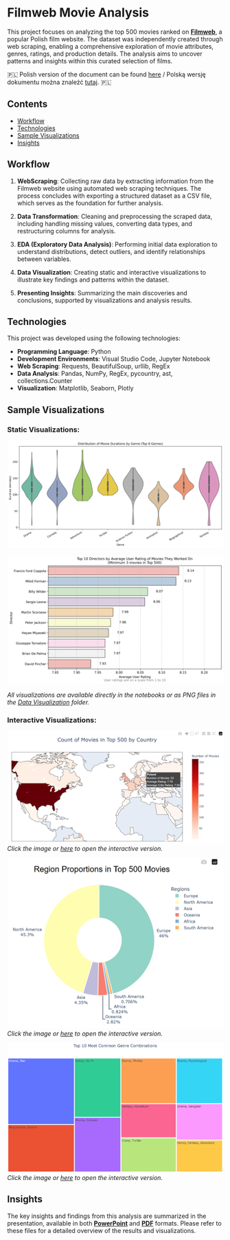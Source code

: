 # Filmweb Movie Analysis

This project focuses on analyzing the top 500 movies ranked on **[Filmweb](https://www.filmweb.pl/)**, a popular Polish film website. The dataset was independently created through web scraping, enabling a comprehensive exploration of movie attributes, genres, ratings, and production details. The analysis aims to uncover patterns and insights within this curated selection of films.

🇵🇱 Polish version of the document can be found [here](/README-PL.md) / Polską wersję dokumentu można znaleźć [tutaj](/README-PL.md). 🇵🇱

## Contents
- [Workflow](#workflow)
- [Technologies](#technologies)
- [Sample Visualizations](#sample-visualizations)
- [Insights](#insights)

## Workflow
1. **WebScraping**: Collecting raw data by extracting information from the Filmweb website using automated web scraping techniques. The process concludes with exporting a structured dataset as a CSV file, which serves as the foundation for further analysis.

2. **Data Transformation**: Cleaning and preprocessing the scraped data, including handling missing values, converting data types, and restructuring columns for analysis.

3. **EDA (Exploratory Data Analysis)**: Performing initial data exploration to understand distributions, detect outliers, and identify relationships between variables.

4. **Data Visualization**: Creating static and interactive visualizations to illustrate key findings and patterns within the dataset.

5. **Presenting Insights**: Summarizing the main discoveries and conclusions, supported by visualizations and analysis results.

## Technologies

This project was developed using the following technologies:
- **Programming Language**: Python  
- **Development Environments**: Visual Studio Code, Jupyter Notebook  
- **Web Scraping**: Requests, BeautifulSoup, urllib, RegEx  
- **Data Analysis**: Pandas, NumPy, RegEx, pycountry, ast, collections.Counter  
- **Visualization**: Matplotlib, Seaborn, Plotly

## Sample Visualizations

### Static Visualizations:

![Visualization Samples](/Data%20Visualization/Visualization%20Samples.gif)

![Visualization Samples](/Data%20Visualization/Visualization%20Samples2.gif)

*All visualizations are available directly in the notebooks or as PNG files in the [Data Visualization](/Data%20Visualization/) folder.*

### Interactive Visualizations:

[![World Map](/Data%20Visualization/Country%20Visualizations/map_count.png)](https://htmlpreview.github.io/?https://github.com/GBortnik/Filmweb-Movie-Analysis/blob/main/Data%20Visualization/Country%20Visualizations/map_count.html)
*Click the image or [here](https://htmlpreview.github.io/?https://github.com/GBortnik/Filmweb-Movie-Analysis/blob/main/Data%20Visualization/Country%20Visualizations/map_count.html) to open the interactive version.*

[![Regions Donut Chart](/Data%20Visualization/Country%20Visualizations/regions_donut.png)](https://htmlpreview.github.io/?https://github.com/GBortnik/Filmweb-Movie-Analysis/blob/main/Data%20Visualization/Country%20Visualizations/region_donut.html)
*Click the image or [here](https://htmlpreview.github.io/?https://github.com/GBortnik/Filmweb-Movie-Analysis/blob/main/Data%20Visualization/Country%20Visualizations/region_donut.html) to open the interactive version.*

[![Genres Combinations Treemap](/Data%20Visualization/Genres%20Visualizations/genres_treemap.png)](https://htmlpreview.github.io/?https://github.com/GBortnik/Filmweb-Movie-Analysis/blob/main/Data%20Visualization/Genres%20Visualizations/genres_treemap.html)
*Click the image or [here](https://htmlpreview.github.io/?https://github.com/GBortnik/Filmweb-Movie-Analysis/blob/main/Data%20Visualization/Genres%20Visualizations/genres_treemap.html) to open the interactive version.*

## Insights

The key insights and findings from this analysis are summarized in the presentation, available in both **[PowerPoint](/Filmweb%20Movie%20Analysis.pptx)** and **[PDF](/Filmweb%20Movie%20Analysis.pdf)** formats.
Please refer to these files for a detailed overview of the results and visualizations.